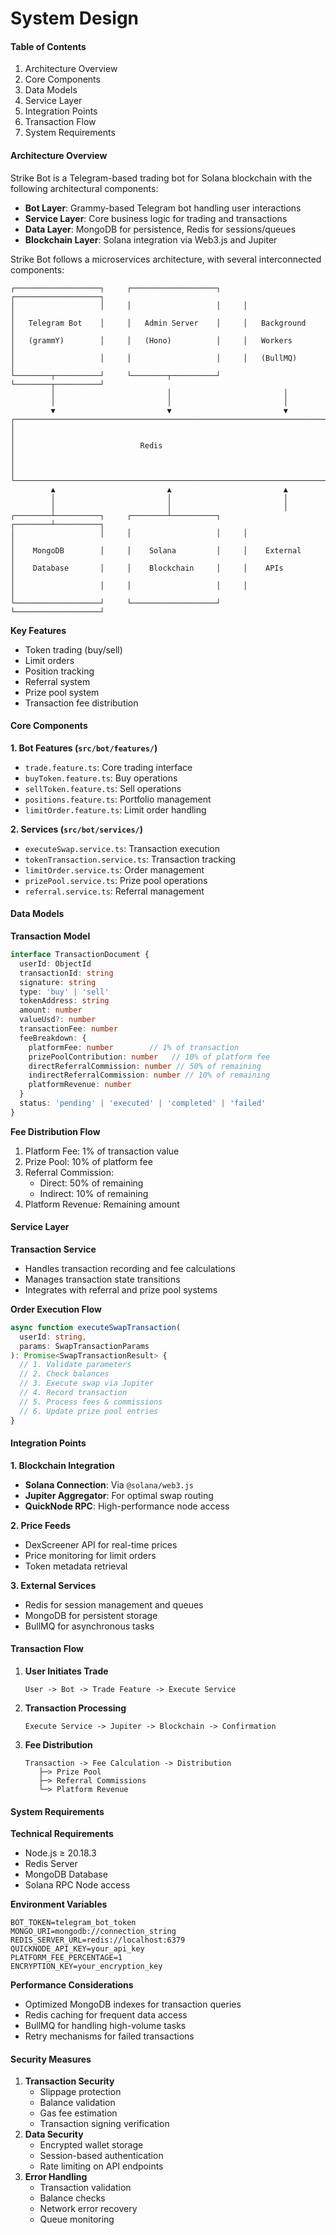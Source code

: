# System Design

#### Table of Contents

1. Architecture Overview
2. Core Components
3. Data Models
4. Service Layer
5. Integration Points
6. Transaction Flow
7. System Requirements

#### Architecture Overview

Strike Bot is a Telegram-based trading bot for Solana blockchain with the following architectural components:

* **Bot Layer**: Grammy-based Telegram bot handling user interactions
* **Service Layer**: Core business logic for trading and transactions
* **Data Layer**: MongoDB for persistence, Redis for sessions/queues
* **Blockchain Layer**: Solana integration via Web3.js and Jupiter


Strike Bot follows a microservices architecture, with several interconnected components:

```
┌───────────────────┐     ┌───────────────────┐     ┌───────────────────┐
│                   │     │                   │     │                   │
│   Telegram Bot    │     │   Admin Server    │     │   Background      │
│   (grammY)        │     │   (Hono)          │     │   Workers         │
│                   │     │                   │     │   (BullMQ)        │
└────────┬──────────┘     └────────┬──────────┘     └────────┬──────────┘
         │                         │                         │
         │                         │                         │
         ▼                         ▼                         ▼
┌────────────────────────────────────────────────────────────────────────┐
│                                                                        │
│                            Redis                                       │
│                                                                        │
└────────────────────────────────────────────────────────────────────────┘
         ▲                         ▲                         ▲
         │                         │                         │
         │                         │                         │
┌────────┴──────────┐     ┌────────┴──────────┐     ┌────────┴──────────┐
│                   │     │                   │     │                   │
│    MongoDB        │     │    Solana         │     │    External       │
│    Database       │     │    Blockchain     │     │    APIs           │
│                   │     │                   │     │                   │
└───────────────────┘     └───────────────────┘     └───────────────────┘
```

**Key Features**

* Token trading (buy/sell)
* Limit orders
* Position tracking
* Referral system
* Prize pool system
* Transaction fee distribution

#### Core Components

**1. Bot Features (`src/bot/features/`)**

* `trade.feature.ts`: Core trading interface
* `buyToken.feature.ts`: Buy operations
* `sellToken.feature.ts`: Sell operations
* `positions.feature.ts`: Portfolio management
* `limitOrder.feature.ts`: Limit order handling

**2. Services (`src/bot/services/`)**

* `executeSwap.service.ts`: Transaction execution
* `tokenTransaction.service.ts`: Transaction tracking
* `limitOrder.service.ts`: Order management
* `prizePool.service.ts`: Prize pool operations
* `referral.service.ts`: Referral management

#### Data Models

**Transaction Model**

```typescript
interface TransactionDocument {
  userId: ObjectId
  transactionId: string
  signature: string
  type: 'buy' | 'sell'
  tokenAddress: string
  amount: number
  valueUsd?: number
  transactionFee: number
  feeBreakdown: {
    platformFee: number        // 1% of transaction
    prizePoolContribution: number   // 10% of platform fee
    directReferralCommission: number // 50% of remaining
    indirectReferralCommission: number // 10% of remaining
    platformRevenue: number
  }
  status: 'pending' | 'executed' | 'completed' | 'failed'
}
```

**Fee Distribution Flow**

1. Platform Fee: 1% of transaction value
2. Prize Pool: 10% of platform fee
3. Referral Commission:
   * Direct: 50% of remaining
   * Indirect: 10% of remaining
4. Platform Revenue: Remaining amount

#### Service Layer

**Transaction Service**

* Handles transaction recording and fee calculations
* Manages transaction state transitions
* Integrates with referral and prize pool systems

**Order Execution Flow**

```typescript
async function executeSwapTransaction(
  userId: string,
  params: SwapTransactionParams
): Promise<SwapTransactionResult> {
  // 1. Validate parameters
  // 2. Check balances
  // 3. Execute swap via Jupiter
  // 4. Record transaction
  // 5. Process fees & commissions
  // 6. Update prize pool entries
}
```

#### Integration Points

**1. Blockchain Integration**

* **Solana Connection**: Via `@solana/web3.js`
* **Jupiter Aggregator**: For optimal swap routing
* **QuickNode RPC**: High-performance node access

**2. Price Feeds**

* DexScreener API for real-time prices
* Price monitoring for limit orders
* Token metadata retrieval

**3. External Services**

* Redis for session management and queues
* MongoDB for persistent storage
* BullMQ for asynchronous tasks

#### Transaction Flow

1.  **User Initiates Trade**

    ```
    User -> Bot -> Trade Feature -> Execute Service
    ```
2.  **Transaction Processing**

    ```
    Execute Service -> Jupiter -> Blockchain -> Confirmation
    ```
3.  **Fee Distribution**

    ```
    Transaction -> Fee Calculation -> Distribution
       ├─> Prize Pool
       ├─> Referral Commissions
       └─> Platform Revenue
    ```

#### System Requirements

**Technical Requirements**

* Node.js ≥ 20.18.3
* Redis Server
* MongoDB Database
* Solana RPC Node access

**Environment Variables**

```env
BOT_TOKEN=telegram_bot_token
MONGO_URI=mongodb://connection_string
REDIS_SERVER_URL=redis://localhost:6379
QUICKNODE_API_KEY=your_api_key
PLATFORM_FEE_PERCENTAGE=1
ENCRYPTION_KEY=your_encryption_key
```

**Performance Considerations**

* Optimized MongoDB indexes for transaction queries
* Redis caching for frequent data access
* BullMQ for handling high-volume tasks
* Retry mechanisms for failed transactions

#### Security Measures

1. **Transaction Security**
   * Slippage protection
   * Balance validation
   * Gas fee estimation
   * Transaction signing verification
2. **Data Security**
   * Encrypted wallet storage
   * Session-based authentication
   * Rate limiting on API endpoints
3. **Error Handling**
   * Transaction validation
   * Balance checks
   * Network error recovery
   * Queue monitoring
